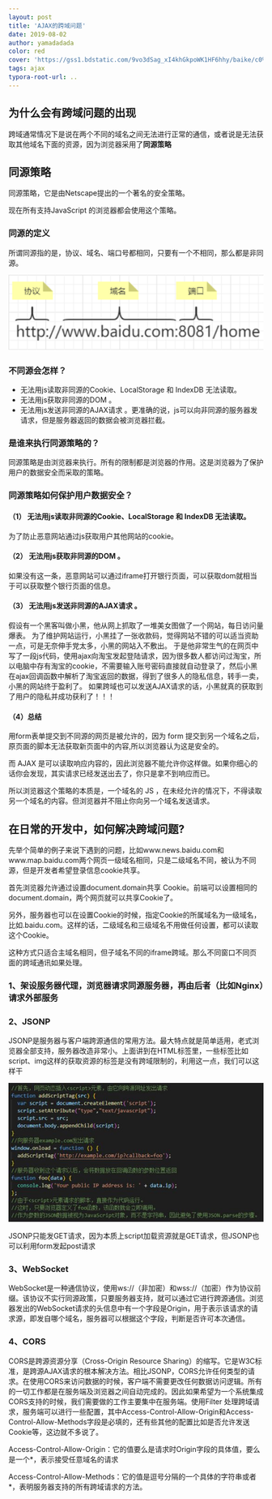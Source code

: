 ```yaml
---
layout: post
title: 'AJAX的跨域问题'
date: 2019-08-02
author: yamadadada
color: red
cover: 'https://gss1.bdstatic.com/9vo3dSag_xI4khGkpoWK1HF6hhy/baike/c0%3Dbaike80%2C5%2C5%2C80%2C26/sign=f278371e37d12f2eda08a6322eabbe07/c995d143ad4bd113fa64e1fb5bafa40f4afb0549.jpg'
tags: ajax
typora-root-url: ..
---
```


## 为什么会有跨域问题的出现

跨域通常情况下是说在两个不同的域名之间无法进行正常的通信，或者说是无法获取其他域名下面的资源，因为浏览器采用了**同源策略**

## 同源策略

同源策略，它是由Netscape提出的一个著名的安全策略。   

现在所有支持JavaScript 的浏览器都会使用这个策略。

### 同源的定义

所谓同源指的是，协议、域名、端口号都相同，只要有一个不相同，那么都是非同源。

![img](/assets/44.png)

### 不同源会怎样？

- 无法用js读取非同源的Cookie、LocalStorage 和 IndexDB 无法读取。
- 无法用js获取非同源的DOM 。
- 无法用js发送非同源的AJAX请求 。更准确的说，js可以向非同源的服务器发请求，但是服务器返回的数据会被浏览器拦截。

### 是谁来执行同源策略的？

同源策略是由浏览器来执行。所有的限制都是浏览器的作用。这是浏览器为了保护用户的数据安全而采取的策略。

### 同源策略如何保护用户数据安全？

#### （1） 无法用js读取非同源的Cookie、LocalStorage 和 IndexDB 无法读取。

为了防止恶意网站通过js获取用户其他网站的cookie。

#### （2） 无法用js获取非同源的DOM 。

如果没有这一条，恶意网站可以通过iframe打开银行页面，可以获取dom就相当于可以获取整个银行页面的信息。

#### （3） 无法用js发送非同源的AJAX请求 。

假设有一个黑客叫做小黑，他从网上抓取了一堆美女图做了一个网站，每日访问量爆表。
 为了维护网站运行，小黑挂了一张收款码，觉得网站不错的可以适当资助一点，可是无奈伸手党太多，小黑的网站入不敷出。
 于是他非常生气的在网页中写了一段js代码，使用ajax向淘宝发起登陆请求，因为很多数人都访问过淘宝，所以电脑中存有淘宝的cookie，不需要输入账号密码直接就自动登录了，然后小黑在ajax回调函数中解析了淘宝返回的数据，得到了很多人的隐私信息，转手一卖，小黑的网站终于盈利了。
 如果跨域也可以发送AJAX请求的话，小黑就真的获取到了用户的隐私并成功获利了！！！

#### （4）总结

用form表单提交到不同源的网页是被允许的，因为 form 提交到另一个域名之后，原页面的脚本无法获取新页面中的内容,所以浏览器认为这是安全的。

  而 AJAX 是可以读取响应内容的，因此浏览器不能允许你这样做。如果你细心的话你会发现，其实请求已经发送出去了，你只是拿不到响应而已。

所以浏览器这个策略的本质是，一个域名的 JS ，在未经允许的情况下，不得读取另一个域名的内容。但浏览器并不阻止你向另一个域名发送请求。

## **在日常的开发中，如何解决跨域问题?**

先举个简单的例子来说下遇到的问题，比如www.news.baidu.com和www.map.baidu.com两个网页一级域名相同，只是二级域名不同，被认为不同源，但是开发者希望登录信息cookie共享。

首先浏览器允许通过设置document.domain共享 Cookie。前端可以设置相同的document.domain，两个网页就可以共享Cookie了。

另外，服务器也可以在设置Cookie的时候，指定Cookie的所属域名为一级域名，比如.baidu.com。这样的话，二级域名和三级域名不用做任何设置，都可以读取这个Cookie。

这种方式只适合主域名相同，但子域名不同的iframe跨域。那么不同窗口不同页面的跨域通讯如果处理。

### **1、架设服务器代理，浏览器请求同源服务器，再由后者（比如Nginx）请求外部服务**

### 2、**JSONP**

JSONP是服务器与客户端跨源通信的常用方法。最大特点就是简单适用，老式浏览器全部支持，服务器改造非常小。上面讲到在HTML标签里，一些标签比如script、img这样的获取资源的标签是没有跨域限制的，利用这一点，我们可以这样干

![img](/assets/45.png)

JSONP只能发GET请求，因为本质上script加载资源就是GET请求，但JSONP也可以利用form发起post请求

### 3、**WebSocket**

WebSocket是一种通信协议，使用ws://（非加密）和wss://（加密）作为协议前缀。该协议不实行同源政策，只要服务器支持，就可以通过它进行跨源通信。浏览器发出的WebSocket请求的头信息中有一个字段是Origin，用于表示该请求的请求源，即发自哪个域名，服务器可以根据这个字段，判断是否许可本次通信。

### 4、**CORS**

 CORS是跨源资源分享（Cross-Origin Resource Sharing）的缩写。它是W3C标准，是跨源AJAX请求的根本解决方法。相比JSONP，CORS允许任何类型的请求。在使用CORS来访问数据的时候，客户端不需要更改任何数据访问逻辑。所有的一切工作都是在服务端及浏览器之间自动完成的。因此如果希望为一个系统集成CORS支持的时候，我们需要做的工作主要集中在服务端。使用Filter 处理跨域请求，服务端可以进行一些配置，其中Access-Control-Allow-Origin和Access-Control-Allow-Methods字段是必填的，还有些其他的配置比如是否允许发送Cookie等，这边就不多说了。

​    Access-Control-Allow-Origin：它的值要么是请求时Origin字段的具体值，要么是一个*，表示接受任意域名的请求

​    Access-Control-Allow-Methods：它的值是逗号分隔的一个具体的字符串或者*，表明服务器支持的所有跨域请求的方法。 